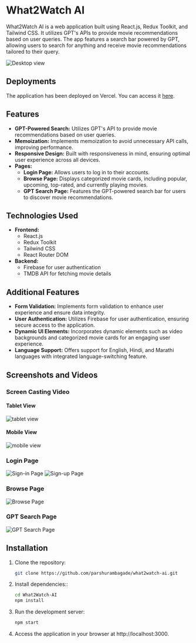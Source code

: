 # What2Watch AI

What2Watch AI is a web application built using React.js, Redux Toolkit, and Tailwind CSS. It utilizes GPT's APIs to provide movie recommendations based on user queries. The app features a search bar powered by GPT, allowing users to search for anything and receive movie recommendations tailored to their query.

![Desktop view](./src/assets/screenshots/desktop-view.gif)

## Deployments

The application has been deployed on Vercel. You can access it [here](https://flix-gpt.vercel.app/).

## Features

- **GPT-Powered Search:** Utilizes GPT's API to provide movie recommendations based on user queries.
- **Memoization:** Implements memoization to avoid unnecessary API calls, improving performance.
- **Responsive Design:** Built with responsiveness in mind, ensuring optimal user experience across all devices.
- **Pages:**
  - **Login Page:** Allows users to log in to their accounts.
  - **Browse Page:** Displays categorized movie cards, including popular, upcoming, top-rated, and currently playing movies.
  - **GPT Search Page:** Features the GPT-powered search bar for users to discover movie recommendations.

## Technologies Used

- **Frontend:**
  - React.js
  - Redux Toolkit
  - Tailwind CSS
  - React Router DOM
- **Backend:**
  - Firebase for user authentication
  - TMDB API for fetching movie details

## Additional Features

- **Form Validation:** Implements form validation to enhance user experience and ensure data integrity.
- **User Authentication:** Utilizes Firebase for user authentication, ensuring secure access to the application.
- **Dynamic UI Elements:** Incorporates dynamic elements such as video backgrounds and categorized movie cards for an engaging user experience.
- **Language Support:** Offers support for English, Hindi, and Marathi languages with integrated language-switching feature.

## Screenshots and Videos

### Screen Casting Video

#### Tablet View

![tablet view](./src/assets/screenshots/tablet-view.gif)

#### Mobile View

![mobile view](./src/assets/screenshots/mobile-view.gif)

### Login Page

![Sign-in Page](./src/assets/screenshots/sign-in.png)
![Sign-up Page](./src/assets/screenshots/sign-up.png)

### Browse Page

![Browse Page](./src/assets/screenshots/browse.png)

### GPT Search Page

![GPT Search Page](./src/assets/screenshots/gptSearch.png)

## Installation

1. Clone the repository:

   ```bash
   git clone https://github.com/parshurambagade/what2watch-ai.git

   ```

2. Install dependencies::

   ```bash
   cd What2Watch-AI
   npm install

   ```

3. Run the development server:

   ```bash
   npm start

   ```

4. Access the application in your browser at http://localhost:3000.
